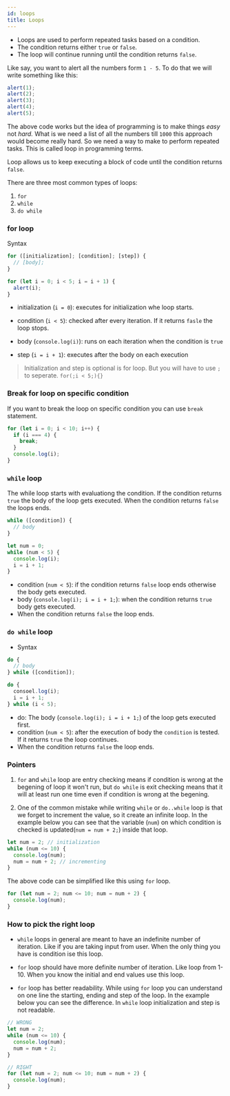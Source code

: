 ```yaml
---
id: loops
title: Loops
---
```


- Loops are used to perform repeated tasks based on a condition.
- The condition returns either `true` or `false`.
- The loop will continue running until the condition returns `false`.

Like say, you want to alert all the numbers form `1 - 5`. To do that we will write something like this:

```js
alert(1);
alert(2);
alert(3);
alert(4);
alert(5);
```

The above code works but the idea of programming is to make things _easy_ not _hard._ What is we need a list of all the numbers till `1000` this approach would become really hard. So we need a way to make to perform repeated tasks. This is called loop in programming terms.

Loop allows us to keep executing a block of code until the condition returns `false`.

There are three most common types of loops:

1. `for`
2. `while`
3. `do while`

### for loop

Syntax

```js
for ([initialization]; [condition]; [step]) {
  // [body];
}
```

```js
for (let i = 0; i < 5; i = i + 1) {
  alert(i);
}
```

- initialization (`i = 0`): executes for initialization whe loop starts.

- condition (`i < 5`): checked after every iteration. If it returns `fasle` the loop stops.

- body (`console.log(i)`): runs on each iteration when the condition is `true`

- step (`i = i + 1`): executes after the body on each execution

> Initialization and step is optional is for loop. But you will have to use `;` to seperate. `for(;i < 5;){}`

### Break for loop on specific condition

If you want to break the loop on specific condition you can use `break` statement.

```js
for (let i = 0; i < 10; i++) {
  if (i === 4) {
    break;
  }
  console.log(i);
}
```

### `while` loop

The while loop starts with evaluationg the condition. If the condition returns `true` the body of the loop gets executed. When the condition returns `false` the loops ends.

```js
while ([condition]) {
  // body
}
```

```js
let num = 0;
while (num < 5) {
  console.log(i);
  i = i + 1;
}
```

- condition (`num < 5`): if the condition returns `false` loop ends otherwise the body gets executed.
- body (`console.log(i); i = i + 1;`): when the condition returns `true` body gets executed.
- When the condition returns `false` the loop ends.

### `do while` loop

- Syntax

```js
do {
  // body
} while ([condition]);
```

```js
do {
  consoel.log(i);
  i = i + 1;
} while (i < 5);
```

- do: The body (`console.log(i); i = i + 1;`) of the loop gets executed first.
- condition (`num < 5`): after the execution of body the `condition` is tested. If it returns `true` the loop continues.
- When the condition returns `false` the loop ends.

### Pointers

1. `for` and `while` loop are entry checking means if condition is wrong at the begening of loop it won't run, but `do while` is exit checking means that it will at least run one time even if condition is wrong at the begening.

2. One of the common mistake while writing `while` or `do..while` loop is that we forget to increment the value, so it create an infinite loop. In the example below you can see that the variable (`num`) on which condition is checked is updated(`num = num + 2;`) inside that loop.

```js {4}
let num = 2; // initialization
while (num <= 10) {
  console.log(num);
  num = num + 2; // incrementing
}
```

The above code can be simplified like this using `for` loop.

```js
for (let num = 2; num <= 10; num = num + 2) {
  console.log(num);
}
```

### How to pick the right loop

- `while` loops in general are meant to have an indefinite number of iteration. Like if you are taking input from user. When the only thing you have is condition ise this loop.

- `for` loop should have more definite number of iteration. Like loop from 1-10. When you know the initial and end values use this loop.

- `for` loop has better readability. While using `for` loop you can understand on one line the starting, ending and step of the loop. In the example below you can see the difference. In `while` loop initialization and step is not readable.

```js
// WRONG
let num = 2;
while (num <= 10) {
  console.log(num);
  num = num + 2;
}
```

```js
// RIGHT
for (let num = 2; num <= 10; num = num + 2) {
  console.log(num);
}
```
